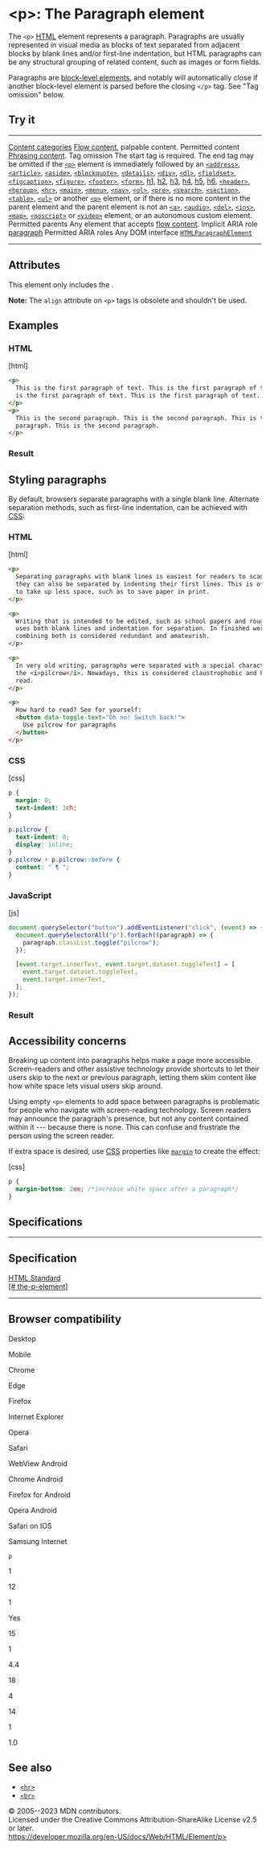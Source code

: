 \<p\>: The Paragraph element
============================

The `<p>` [HTML](../index) element represents a paragraph. Paragraphs
are usually represented in visual media as blocks of text separated from
adjacent blocks by blank lines and/or first-line indentation, but HTML
paragraphs can be any structural grouping of related content, such as
images or form fields.

Paragraphs are [block-level
elements](https://developer.mozilla.org/en-US/docs/Glossary/Block-level_content),
and notably will automatically close if another block-level element is
parsed before the closing `</p>` tag. See \"Tag omission\" below.

Try it
------

  --------------------------------------------- ----------------------------------------------------------------------------------------------------------------------------------------------------------------------------------------------------------------------------------------------------------------------------------------------------------------------------------------------------------------------------------------------------------------------------------------------------------------------------------------------------------------------------------------------------------------------------------------------------------------------------------------------------------------------------------------------------------------------------------------------------------------------------------------------------------------------------------------------------------------------------------------------------------------------------------------------------------------------------------------------------------------------------------------------------------------------
  [Content categories](../content_categories)   [Flow content](../content_categories#flow_content), palpable content.
  Permitted content                             [Phrasing content](../content_categories#phrasing_content).
  Tag omission                                  The start tag is required. The end tag may be omitted if the [`<p>`](p) element is immediately followed by an [`<address>`](address), [`<article>`](article), [`<aside>`](aside), [`<blockquote>`](blockquote), [`<details>`](details), [`<div>`](div), [`<dl>`](dl), [`<fieldset>`](fieldset), [`<figcaption>`](figcaption), [`<figure>`](figure), [`<footer>`](footer), [`<form>`](form), [h1](heading_elements), [h2](heading_elements), [h3](heading_elements), [h4](heading_elements), [h5](heading_elements), [h6](heading_elements), [`<header>`](header), [`<hgroup>`](hgroup), [`<hr>`](hr), [`<main>`](main), [`<menu>`](menu), [`<nav>`](nav), [`<ol>`](ol), [`<pre>`](pre), [`<search>`](search), [`<section>`](section), [`<table>`](table), [`<ul>`](ul) or another [`<p>`](p) element, or if there is no more content in the parent element and the parent element is not an [`<a>`](a), [`<audio>`](audio), [`<del>`](del), [`<ins>`](ins), [`<map>`](map), [`<noscript>`](noscript) or [`<video>`](video) element, or an autonomous custom element.
  Permitted parents                             Any element that accepts [flow content](../content_categories#flow_content).
  Implicit ARIA role                            [paragraph](https://developer.mozilla.org/en-US/docs/Web/Accessibility/ARIA/Roles/structural_roles)
  Permitted ARIA roles                          Any
  DOM interface                                 [`HTMLParagraphElement`](https://developer.mozilla.org/en-US/docs/Web/API/HTMLParagraphElement)
  --------------------------------------------- ----------------------------------------------------------------------------------------------------------------------------------------------------------------------------------------------------------------------------------------------------------------------------------------------------------------------------------------------------------------------------------------------------------------------------------------------------------------------------------------------------------------------------------------------------------------------------------------------------------------------------------------------------------------------------------------------------------------------------------------------------------------------------------------------------------------------------------------------------------------------------------------------------------------------------------------------------------------------------------------------------------------------------------------------------------------------

Attributes
----------

This element only includes the [](_Resources/Markup%20And%20Styling/html/global_attributes/index.md).

**Note:** The `align` attribute on `<p>` tags is obsolete and shouldn\'t
be used.

Examples
--------

### HTML

[html]

```html
<p>
  This is the first paragraph of text. This is the first paragraph of text. This
  is the first paragraph of text. This is the first paragraph of text.
</p>
<p>
  This is the second paragraph. This is the second paragraph. This is the second
  paragraph. This is the second paragraph.
</p>
```

### Result

Styling paragraphs
------------------

By default, browsers separate paragraphs with a single blank line.
Alternate separation methods, such as first-line indentation, can be
achieved with
[CSS](https://developer.mozilla.org/en-US/docs/Glossary/CSS):

### HTML

[html]

```html
<p>
  Separating paragraphs with blank lines is easiest for readers to scan, but
  they can also be separated by indenting their first lines. This is often used
  to take up less space, such as to save paper in print.
</p>

<p>
  Writing that is intended to be edited, such as school papers and rough drafts,
  uses both blank lines and indentation for separation. In finished works,
  combining both is considered redundant and amateurish.
</p>

<p>
  In very old writing, paragraphs were separated with a special character: ¶,
  the <i>pilcrow</i>. Nowadays, this is considered claustrophobic and hard to
  read.
</p>

<p>
  How hard to read? See for yourself:
  <button data-toggle-text="Oh no! Switch back!">
    Use pilcrow for paragraphs
  </button>
</p>
```

### CSS

[css]

```css
p {
  margin: 0;
  text-indent: 3ch;
}

p.pilcrow {
  text-indent: 0;
  display: inline;
}
p.pilcrow + p.pilcrow::before {
  content: " ¶ ";
}

```

### JavaScript

[js]

```js
document.querySelector("button").addEventListener("click", (event) => {
  document.querySelectorAll("p").forEach((paragraph) => {
    paragraph.classList.toggle("pilcrow");
  });

  [event.target.innerText, event.target.dataset.toggleText] = [
    event.target.dataset.toggleText,
    event.target.innerText,
  ];
});
```

### Result

Accessibility concerns
----------------------

Breaking up content into paragraphs helps make a page more accessible.
Screen-readers and other assistive technology provide shortcuts to let
their users skip to the next or previous paragraph, letting them skim
content like how white space lets visual users skip around.

Using empty `<p>` elements to add space between paragraphs is
problematic for people who navigate with screen-reading technology.
Screen readers may announce the paragraph\'s presence, but not any
content contained within it --- because there is none. This can confuse
and frustrate the person using the screen reader.

If extra space is desired, use
[CSS](https://developer.mozilla.org/en-US/docs/Glossary/CSS) properties
like [`margin`](https://developer.mozilla.org/en-US/docs/Web/CSS/margin)
to create the effect:

[css]

```css
p {
  margin-bottom: 2em; /*increase white space after a paragraph*/
}

```

Specifications
--------------

  -----------------------------------------------------------------------------------------------------

Specification
  -----------------------------------------------------------------------------------------------------

  [HTML Standard\
  [\#
  the-p-element]](https://html.spec.whatwg.org/multipage/grouping-content.html#the-p-element)

  -----------------------------------------------------------------------------------------------------

Browser compatibility
---------------------

Desktop

Mobile

Chrome

Edge

Firefox

Internet Explorer

Opera

Safari

WebView Android

Chrome Android

Firefox for Android

Opera Android

Safari on IOS

Samsung Internet

`p`

1

12

1

Yes

15

1

4.4

18

4

14

1

1.0

See also
--------

- [`<hr>`](hr)
- [`<br>`](br)

© 2005--2023 MDN contributors.\
Licensed under the Creative Commons Attribution-ShareAlike License v2.5
or later.\
https://developer.mozilla.org/en-US/docs/Web/HTML/Element/p>
